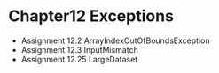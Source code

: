 # Chapter12 Exceptions


- Assignment 12.2 ArrayIndexOutOfBoundsException
- Assignment 12.3 InputMismatch
- Assignment 12.25 LargeDataset
